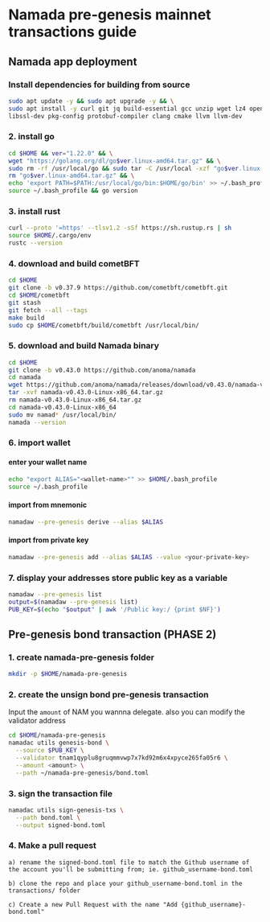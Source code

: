 # Namada pre-genesis mainnet transactions guide

## Namada app deployment

### Install dependencies for building from source

```bash
sudo apt update -y && sudo apt upgrade -y && \
sudo apt install -y curl git jq build-essential gcc unzip wget lz4 openssl \
libssl-dev pkg-config protobuf-compiler clang cmake llvm llvm-dev
```

### 2. install go

```bash
cd $HOME && ver="1.22.0" && \
wget "https://golang.org/dl/go$ver.linux-amd64.tar.gz" && \
sudo rm -rf /usr/local/go && sudo tar -C /usr/local -xzf "go$ver.linux-amd64.tar.gz" && \
rm "go$ver.linux-amd64.tar.gz" && \
echo 'export PATH=$PATH:/usr/local/go/bin:$HOME/go/bin' >> ~/.bash_profile && \
source ~/.bash_profile && go version
```

### 3. install rust

```bash
curl --proto '=https' --tlsv1.2 -sSf https://sh.rustup.rs | sh
source $HOME/.cargo/env
rustc --version
```

### 4. download and build cometBFT

```bash
cd $HOME
git clone -b v0.37.9 https://github.com/cometbft/cometbft.git
cd $HOME/cometbft
git stash
git fetch --all --tags
make build
sudo cp $HOME/cometbft/build/cometbft /usr/local/bin/
```

### 5. download and build Namada binary

```bash
cd $HOME
git clone -b v0.43.0 https://github.com/anoma/namada
cd namada
wget https://github.com/anoma/namada/releases/download/v0.43.0/namada-v0.43.0-Linux-x86_64.tar.gz
tar -xvf namada-v0.43.0-Linux-x86_64.tar.gz
rm namada-v0.43.0-Linux-x86_64.tar.gz
cd namada-v0.43.0-Linux-x86_64
sudo mv namad* /usr/local/bin/
namada --version
```

### 6. import wallet

#### enter your wallet name

```bash
echo "export ALIAS="<wallet-name>"" >> $HOME/.bash_profile
source ~/.bash_profile
```

#### import from mnemonic

```bash
namadaw --pre-genesis derive --alias $ALIAS
```

#### import from private key

```bash
namadaw --pre-genesis add --alias $ALIAS --value <your-private-key>
```

### 7. display your addresses store public key as a variable

```bash
namadaw --pre-genesis list
output=$(namadaw --pre-genesis list)
PUB_KEY=$(echo "$output" | awk '/Public key:/ {print $NF}')
```

## Pre-genesis bond transaction (PHASE 2)

### 1. create namada-pre-genesis folder

```bash
mkdir -p $HOME/namada-pre-genesis
```

### 2. create the unsign bond pre-genesis transaction

Input the `amount` of NAM you wannna delegate. also you can modify the validator address

```bash
cd $HOME/namada-pre-genesis
namadac utils genesis-bond \
  --source $PUB_KEY \
  --validator tnam1qyplu8gruqmmvwp7x7kd92m6x4xpyce265fa05r6 \
  --amount <amount> \
  --path ~/namada-pre-genesis/bond.toml
```

### 3. sign the transaction file

```bash
namadac utils sign-genesis-txs \
  --path bond.toml \
  --output signed-bond.toml
```

### 4. Make a pull request

    a) rename the signed-bond.toml file to match the Github username of the account you'll be submitting from; ie. github_username-bond.toml

    b) clone the repo and place your github_username-bond.toml in the transactions/ folder

    c) Create a new Pull Request with the name "Add {github_username}-bond.toml"
